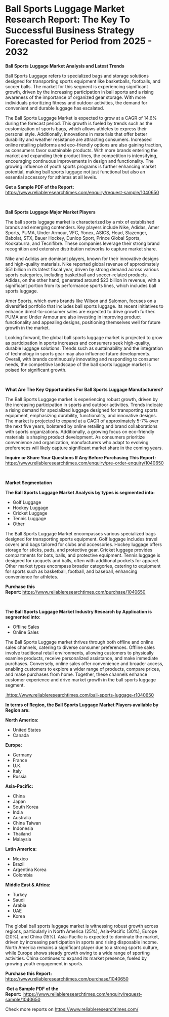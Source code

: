 <p><h1>Ball Sports Luggage Market Research Report: The Key To Successful Business Strategy Forecasted for Period from 2025 - 2032</h1></p><p><strong>Ball Sports Luggage Market Analysis and Latest Trends</strong></p>
<p><p>Ball Sports Luggage refers to specialized bags and storage solutions designed for transporting sports equipment like basketballs, footballs, and soccer balls. The market for this segment is experiencing significant growth, driven by the increasing participation in ball sports and a rising awareness of the importance of organized gear storage. With more individuals prioritizing fitness and outdoor activities, the demand for convenient and durable luggage has escalated.</p><p>The Ball Sports Luggage Market is expected to grow at a CAGR of 14.6% during the forecast period. This growth is fueled by trends such as the customization of sports bags, which allows athletes to express their personal style. Additionally, innovations in materials that offer better durability and weather resistance are attracting consumers. Increased online retailing platforms and eco-friendly options are also gaining traction, as consumers favor sustainable products. With more brands entering the market and expanding their product lines, the competition is intensifying, encouraging continuous improvements in design and functionality. The growing influence of youth sports programs is further enhancing market potential, making ball sports luggage not just functional but also an essential accessory for athletes at all levels.</p></p>
<p><strong>Get a Sample PDF of the Report:&nbsp;</strong> <a href="https://www.reliableresearchtimes.com/enquiry/request-sample/1040650?utm_campaign=2204&utm_medium=2&utm_source=Github&utm_content=ia&utm_term=05022025&utm_id=ball-sports-luggage">https://www.reliableresearchtimes.com/enquiry/request-sample/1040650</a></p>
<p>&nbsp;</p>
<p><strong>Ball Sports Luggage Major Market Players</strong></p>
<p><p>The ball sports luggage market is characterized by a mix of established brands and emerging contenders. Key players include Nike, Adidas, Amer Sports, PUMA, Under Armour, VFC, Yonex, ASICS, Head, Slazenger, Babolat, STX, Bauer Hockey, Dunlop Sport, Prince Global Sports, Kookaburra, and Tecnifibre. These companies leverage their strong brand recognition and extensive distribution networks to capture market share.</p><p>Nike and Adidas are dominant players, known for their innovative designs and high-quality materials. Nike reported global revenue of approximately $51 billion in its latest fiscal year, driven by strong demand across various sports categories, including basketball and soccer-related products. Adidas, on the other hand, generated around $23 billion in revenue, with a significant portion from its performance sports lines, which includes ball sports luggage.</p><p>Amer Sports, which owns brands like Wilson and Salomon, focuses on a diversified portfolio that includes ball sports luggage. Its recent initiatives to enhance direct-to-consumer sales are expected to drive growth further. PUMA and Under Armour are also investing in improving product functionality and appealing designs, positioning themselves well for future growth in the market.</p><p>Looking forward, the global ball sports luggage market is projected to grow as participation in sports increases and consumers seek high-quality, durable luggage solutions. Trends such as sustainability and the integration of technology in sports gear may also influence future developments. Overall, with brands continuously innovating and responding to consumer needs, the competitive landscape of the ball sports luggage market is poised for significant growth.</p></p>
<p>&nbsp;</p>
<p><strong>What Are The Key Opportunities For Ball Sports Luggage Manufacturers?</strong></p>
<p><p>The Ball Sports Luggage market is experiencing robust growth, driven by the increasing participation in sports and outdoor activities. Trends indicate a rising demand for specialized luggage designed for transporting sports equipment, emphasizing durability, functionality, and innovative designs. The market is projected to expand at a CAGR of approximately 5-7% over the next five years, bolstered by online retailing and brand collaborations with sports organizations. Additionally, a growing focus on eco-friendly materials is shaping product development. As consumers prioritize convenience and organization, manufacturers who adapt to evolving preferences will likely capture significant market share in the coming years.</p></p>
<p><strong>Inquire or Share Your Questions If Any Before Purchasing This Report:</strong> <a href="https://www.reliableresearchtimes.com/enquiry/pre-order-enquiry/1040650?utm_campaign=2204&utm_medium=2&utm_source=Github&utm_content=ia&utm_term=05022025&utm_id=ball-sports-luggage">https://www.reliableresearchtimes.com/enquiry/pre-order-enquiry/1040650</a></p>
<p>&nbsp;</p>
<p><strong>Market Segmentation</strong></p>
<p><strong>The Ball Sports Luggage Market Analysis by types is segmented into:</strong></p>
<p><ul><li>Golf Luggage</li><li>Hockey Luggage</li><li>Cricket Luggage</li><li>Tennis Luggage</li><li>Other</li></ul></p>
<p><p>The Ball Sports Luggage Market encompasses various specialized bags designed for transporting sports equipment. Golf luggage includes travel covers and bags tailored for clubs and accessories. Hockey luggage offers storage for sticks, pads, and protective gear. Cricket luggage provides compartments for bats, balls, and protective equipment. Tennis luggage is designed for racquets and balls, often with additional pockets for apparel. Other market types encompass broader categories, catering to equipment for sports such as basketball, football, and baseball, enhancing convenience for athletes.</p></p>
<p><strong>Purchase this Report:&nbsp;</strong><a href="https://www.reliableresearchtimes.com/purchase/1040650?utm_campaign=2204&utm_medium=2&utm_source=Github&utm_content=ia&utm_term=05022025&utm_id=ball-sports-luggage">https://www.reliableresearchtimes.com/purchase/1040650</a></p>
<p>&nbsp;</p>
<p><strong>The Ball Sports Luggage Market Industry Research by Application is segmented into:</strong></p>
<p><ul><li>Offline Sales</li><li>Online Sales</li></ul></p>
<p><p>The Ball Sports Luggage market thrives through both offline and online sales channels, catering to diverse consumer preferences. Offline sales involve traditional retail environments, allowing customers to physically examine products, receive personalized assistance, and make immediate purchases. Conversely, online sales offer convenience and broader access, enabling customers to explore a wider range of products, compare prices, and make purchases from home. Together, these channels enhance customer experience and drive market growth in the ball sports luggage segment.</p></p>
<p><a href="https://www.reliableresearchtimes.com/ball-sports-luggage-r1040650?utm_campaign=2204&utm_medium=2&utm_source=Github&utm_content=ia&utm_term=05022025&utm_id=ball-sports-luggage">&nbsp;https://www.reliableresearchtimes.com/ball-sports-luggage-r1040650</a></p>
<p><strong>In terms of Region, the Ball Sports Luggage Market Players available by Region are:</strong></p>
<p>
    <p> <strong> North America: </strong>
        <ul>
            <li>United States</li>
            <li>Canada</li>
        </ul>
        </p> 
    <p> <strong> Europe: </strong>
        <ul>
            <li>Germany</li>
            <li>France</li>
            <li>U.K.</li>
            <li>Italy</li>
            <li>Russia</li>
        </ul>
        </p> 
    <p> <strong> Asia-Pacific: </strong>
        <ul>
            <li>China</li>
            <li>Japan</li>
            <li>South Korea</li>
            <li>India</li>
            <li>Australia</li>
            <li>China Taiwan</li>
            <li>Indonesia</li>
            <li>Thailand</li>
            <li>Malaysia</li>
        </ul>
        </p> 
    <p> <strong> Latin America: </strong>
        <ul>
            <li>Mexico</li>
            <li>Brazil</li>
            <li>Argentina Korea</li>
            <li>Colombia</li>
        </ul>
        </p> 
    <p> <strong> Middle East & Africa: </strong>
        <ul>
            <li>Turkey</li>
            <li>Saudi</li>
            <li>Arabia</li>
            <li>UAE</li>
            <li>Korea</li>
        </ul>
    </p>
    </p>
<p><p>The global ball sports luggage market is witnessing robust growth across regions, particularly in North America (25%), Asia-Pacific (30%), Europe (20%), and China (15%). Asia-Pacific is expected to dominate the market, driven by increasing participation in sports and rising disposable income. North America remains a significant player due to a strong sports culture, while Europe shows steady growth owing to a wide range of sporting activities. China continues to expand its market presence, fueled by growing youth engagement in sports.</p></p>
<p><strong>Purchase this Report: </strong><a href="https://www.reliableresearchtimes.com/purchase/1040650?utm_campaign=2204&utm_medium=2&utm_source=Github&utm_content=ia&utm_term=05022025&utm_id=ball-sports-luggage">https://www.reliableresearchtimes.com/purchase/1040650</a></p>
<p>&nbsp;<strong>Get a Sample PDF of the Report:&nbsp;&nbsp;</strong><a href="https://www.reliableresearchtimes.com/enquiry/request-sample/1040650?utm_campaign=2204&utm_medium=2&utm_source=Github&utm_content=ia&utm_term=05022025&utm_id=ball-sports-luggage">https://www.reliableresearchtimes.com/enquiry/request-sample/1040650</a></p>
<p><strong></strong></p>
<p>Check more reports on <a href="https://www.reliableresearchtimes.com/?utm_campaign=2204&utm_medium=2&utm_source=Github&utm_content=ia&utm_term=05022025&utm_id=ball-sports-luggage">https://www.reliableresearchtimes.com/</a></p>